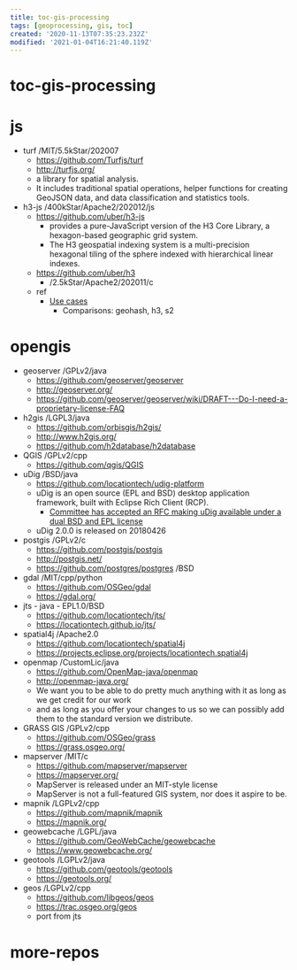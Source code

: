 ```yaml
---
title: toc-gis-processing
tags: [geoprocessing, gis, toc]
created: '2020-11-13T07:35:23.232Z'
modified: '2021-01-04T16:21:40.119Z'
---
```


# toc-gis-processing

# js

- turf /MIT/5.5kStar/202007
  - https://github.com/Turfjs/turf
  - http://turfjs.org/
  - a library for spatial analysis. 
  - It includes traditional spatial operations, helper functions for creating GeoJSON data, and data classification and statistics tools.
- h3-js /400kStar/Apache2/202012/js
  - https://github.com/uber/h3-js
    - provides a pure-JavaScript version of the H3 Core Library, a hexagon-based geographic grid system.
    - The H3 geospatial indexing system is a multi-precision hexagonal tiling of the sphere indexed with hierarchical linear indexes. 
  - https://github.com/uber/h3
    - /2.5kStar/Apache2/202011/c
  - ref
    - [Use cases](https://h3geo.org/docs/usecases)
      - Comparisons: geohash, h3, s2

# opengis

- geoserver /GPLv2/java
  - https://github.com/geoserver/geoserver
  - http://geoserver.org/
  - https://github.com/geoserver/geoserver/wiki/DRAFT---Do-I-need-a-proprietary-license-FAQ
- h2gis /LGPL3/java
  - https://github.com/orbisgis/h2gis/
  - http://www.h2gis.org/
  - https://github.com/h2database/h2database
- QGIS /GPLv2/cpp
  - https://github.com/qgis/QGIS
- uDig /BSD/java
  - https://github.com/locationtech/udig-platform
  - uDig is an open source (EPL and BSD) desktop application framework, built with Eclipse Rich Client (RCP).
    - [Committee has accepted an RFC making uDig available under a dual BSD and EPL license](http://udig-news.blogspot.com/2012/10/udig-change-to-epl-and-bsd-license.html)
  - uDig 2.0.0 is released on 20180426
- postgis /GPLv2/c
  - https://github.com/postgis/postgis
  - http://postgis.net/
  - https://github.com/postgres/postgres /BSD
- gdal /MIT/cpp/python
  - https://github.com/OSGeo/gdal
  - https://gdal.org/
- jts - java - EPL1.0/BSD
  - https://github.com/locationtech/jts/
  - https://locationtech.github.io/jts/
- spatial4j /Apache2.0
  - https://github.com/locationtech/spatial4j
  - https://projects.eclipse.org/projects/locationtech.spatial4j
- openmap /CustomLic/java
  - https://github.com/OpenMap-java/openmap
  - http://openmap-java.org/
  - We want you to be able to do pretty much anything with it as long as we get credit for our work 
  - and as long as you offer your changes to us so we can possibly add them to the standard version we distribute.
- GRASS GIS /GPLv2/cpp
  - https://github.com/OSGeo/grass
  - https://grass.osgeo.org/
- mapserver /MIT/c
  - https://github.com/mapserver/mapserver
  - https://mapserver.org/
  - MapServer is released under an MIT-style license
  - MapServer is not a full-featured GIS system, nor does it aspire to be.
- mapnik /LGPLv2/cpp
  - https://github.com/mapnik/mapnik
  - https://mapnik.org/
- geowebcache /LGPL/java
  - https://github.com/GeoWebCache/geowebcache
  - https://www.geowebcache.org/
- geotools /LGPLv2/java
  - https://github.com/geotools/geotools
  - https://geotools.org/
- geos /LGPLv2/cpp
  - https://github.com/libgeos/geos 
  - https://trac.osgeo.org/geos
  - port from jts

# more-repos
